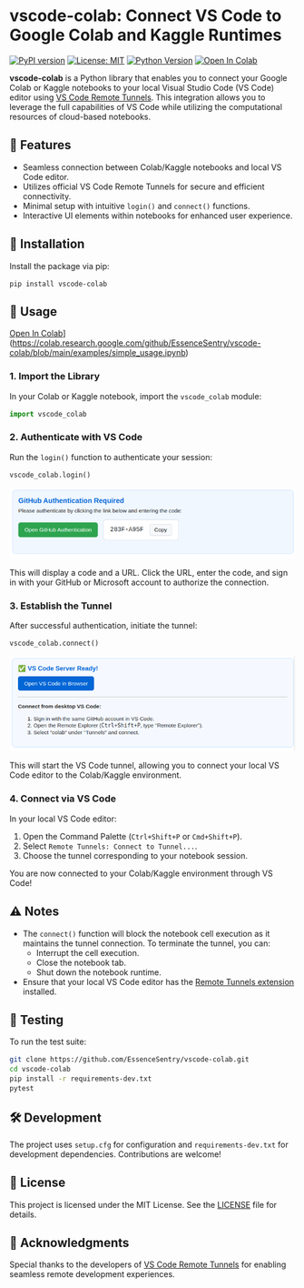 # vscode-colab: Connect VS Code to Google Colab and Kaggle Runtimes

[![PyPI version](https://img.shields.io/pypi/v/vscode-colab.svg)](https://pypi.org/project/vscode-colab/)
[![License: MIT](https://img.shields.io/badge/License-MIT-yellow.svg)](https://opensource.org/licenses/MIT)
[![Python Version](https://img.shields.io/pypi/pyversions/vscode-colab.svg)](https://pypi.org/project/vscode-colab/)
[![Open In Colab](https://colab.research.google.com/assets/colab-badge.svg)](https://colab.research.google.com/github/EssenceSentry/vscode-colab/blob/main/examples/simple_usage.ipynb)

**vscode-colab** is a Python library that enables you to connect your Google Colab or Kaggle notebooks to your local Visual Studio Code (VS Code) editor using [VS Code Remote Tunnels](https://code.visualstudio.com/docs/remote/tunnels). This integration allows you to leverage the full capabilities of VS Code while utilizing the computational resources of cloud-based notebooks.

## 🚀 Features

- Seamless connection between Colab/Kaggle notebooks and local VS Code editor.
- Utilizes official VS Code Remote Tunnels for secure and efficient connectivity.
- Minimal setup with intuitive `login()` and `connect()` functions.
- Interactive UI elements within notebooks for enhanced user experience.

## 🧰 Installation

Install the package via pip:

```shell
pip install vscode-colab
```

## 📖 Usage

[Open In Colab](https://colab.research.google.com/assets/colab-badge.svg)](https://colab.research.google.com/github/EssenceSentry/vscode-colab/blob/main/examples/simple_usage.ipynb)

### 1. Import the Library

In your Colab or Kaggle notebook, import the `vscode_colab` module:

```python
import vscode_colab
```

### 2. Authenticate with VS Code

Run the `login()` function to authenticate your session:

```python
vscode_colab.login()
```

![Login](images/login.png)

This will display a code and a URL. Click the URL, enter the code, and sign in with your GitHub or Microsoft account to authorize the connection.

### 3. Establish the Tunnel

After successful authentication, initiate the tunnel:

```python
vscode_colab.connect()
```

![Login](images/connect.png)

This will start the VS Code tunnel, allowing you to connect your local VS Code editor to the Colab/Kaggle environment.

### 4. Connect via VS Code

In your local VS Code editor:

1. Open the Command Palette (`Ctrl+Shift+P` or `Cmd+Shift+P`).
2. Select `Remote Tunnels: Connect to Tunnel...`.
3. Choose the tunnel corresponding to your notebook session.

You are now connected to your Colab/Kaggle environment through VS Code!

## ⚠️ Notes

- The `connect()` function will block the notebook cell execution as it maintains the tunnel connection. To terminate the tunnel, you can:
  - Interrupt the cell execution.
  - Close the notebook tab.
  - Shut down the notebook runtime.
- Ensure that your local VS Code editor has the [Remote Tunnels extension](https://marketplace.visualstudio.com/items?itemName=ms-vscode.remote-server) installed.

## 🧪 Testing

To run the test suite:

```bash
git clone https://github.com/EssenceSentry/vscode-colab.git
cd vscode-colab
pip install -r requirements-dev.txt
pytest
```

## 🛠️ Development

The project uses `setup.cfg` for configuration and `requirements-dev.txt` for development dependencies. Contributions are welcome!

## 📄 License

This project is licensed under the MIT License. See the [LICENSE](https://github.com/EssenceSentry/vscode-colab/blob/main/LICENSE) file for details.

## 🙏 Acknowledgments

Special thanks to the developers of [VS Code Remote Tunnels](https://code.visualstudio.com/docs/remote/tunnels) for enabling seamless remote development experiences.
